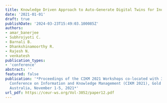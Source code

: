 ```yaml
---
title: Knowledge Driven Approach to Auto-Generate Digital Twins for Industrial Plants
date: '2021-01-01'
draft: true
publishDate: '2024-03-23T15:49:03.100085Z'
authors:
- amar_banerjee
- Subhrojyoti C.
- Barnali B.
- Dhankshinamoorthy R.
- Rajesh N.
- venkatesh
publication_types:
- 'conference'
abstract: ''
featured: false
publication: '*Proceedings of the CIKM 2021 Workshops co-located with 30th ACM International
  Conference on Information and Knowledge Management (CIKM 2021), Gold Coast, Queensland,
  Australia, November 1-5, 2021*'
url_pdf: https://ceur-ws.org/Vol-3052/paper12.pdf
---
```


